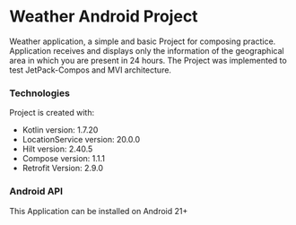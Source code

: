 # Weather Android Project

Weather application, a simple and basic Project for composing practice.
Application receives and displays only the information of the geographical area in which you are present in 24 hours.
The Project was implemented to test JetPack-Compos and MVI architecture.


### Technologies
Project is created with:
* Kotlin version: 1.7.20
* LocationService version: 20.0.0
* Hilt version: 2.40.5
* Compose version: 1.1.1
* Retrofit Version: 2.9.0


### Android API
This Application can be installed on Android 21+
